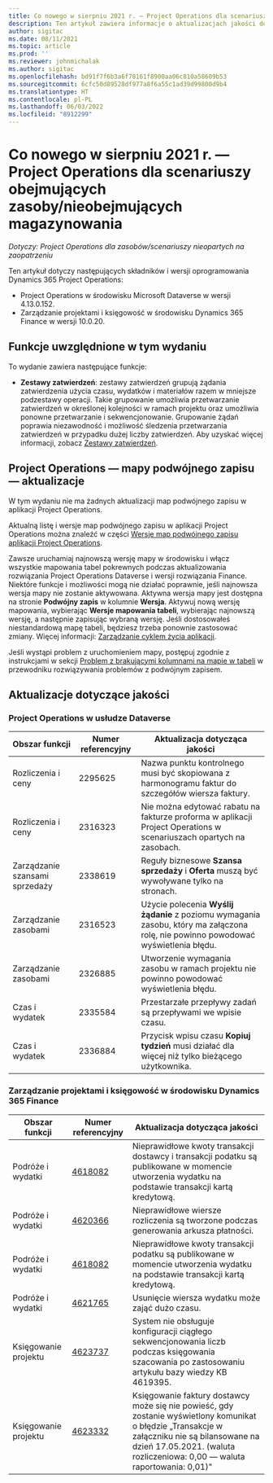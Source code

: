 ```yaml
---
title: Co nowego w sierpniu 2021 r. — Project Operations dla scenariuszy obejmujących zasoby/nieobejmujących magazynowania
description: Ten artykuł zawiera informacje o aktualizacjach jakości dostępnych w wydaniu Project Operations w sierpniu 2021 r. dla scenariuszy opartych na zasobach/nieopartych na zaopatrzeniu.
author: sigitac
ms.date: 08/11/2021
ms.topic: article
ms.prod: ''
ms.reviewer: johnmichalak
ms.author: sigitac
ms.openlocfilehash: bd91f7f6b3a6f78161f8900aa06c810a58609b53
ms.sourcegitcommit: 6cfc50d89528df977a8f6a55c1ad39d99800d9b4
ms.translationtype: HT
ms.contentlocale: pl-PL
ms.lasthandoff: 06/03/2022
ms.locfileid: "8912299"
---
```

# <a name="whats-new-august-2021---project-operations-for-resourcenon-stocked-based-scenarios"></a>Co nowego w sierpniu 2021 r. — Project Operations dla scenariuszy obejmujących zasoby/nieobejmujących magazynowania

*Dotyczy: Project Operations dla zasobów/scenariuszy nieopartych na zaopatrzeniu*

Ten artykuł dotyczy następujących składników i wersji oprogramowania Dynamics 365 Project Operations:

   - Project Operations w środowisku Microsoft Dataverse w wersji 4.13.0.152.
   - Zarządzanie projektami i księgowość w środowisku Dynamics 365 Finance w wersji 10.0.20.

## <a name="features-included-in-this-release"></a>Funkcje uwzględnione w tym wydaniu

To wydanie zawiera następujące funkcje:

- **Zestawy zatwierdzeń**: zestawy zatwierdzeń grupują żądania zatwierdzenia użycia czasu, wydatków i materiałów razem w mniejsze podzestawy operacji. Takie grupowanie umożliwia przetwarzanie zatwierdzeń w określonej kolejności w ramach projektu oraz umożliwia ponowne przetwarzanie i sekwencjonowanie. Grupowanie żądań poprawia niezawodność i możliwość śledzenia przetwarzania zatwierdzeń w przypadku dużej liczby zatwierdzeń. Aby uzyskać więcej informacji, zobacz [Zestawy zatwierdzeń](../approvals/approval-sets.md).

## <a name="project-operations-dual-write-maps-updates"></a>Project Operations — mapy podwójnego zapisu — aktualizacje

W tym wydaniu nie ma żadnych aktualizacji map podwójnego zapisu w aplikacji Project Operations.

Aktualną listę i wersje map podwójnego zapisu w aplikacji Project Operations można znaleźć w części [Wersje map podwójnego zapisu aplikacji Project Operations](../environment/resource-dual-write-maps.md).

Zawsze uruchamiaj najnowszą wersję mapy w środowisku i włącz wszystkie mapowania tabel pokrewnych podczas aktualizowania rozwiązania Project Operations Dataverse i wersji rozwiązania Finance. Niektóre funkcje i możliwości mogą nie działać poprawnie, jeśli najnowsza wersja mapy nie zostanie aktywowana. Aktywna wersja mapy jest dostępna na stronie **Podwójny zapis** w kolumnie **Wersja**. Aktywuj nową wersję mapowania, wybierając **Wersje mapowania tabeli**, wybierając najnowszą wersję, a następnie zapisując wybraną wersję. Jeśli dostosowałeś niestandardową mapę tabeli, będziesz trzeba ponownie zastosować zmiany. Więcej informacji: [Zarządzanie cyklem życia aplikacji](/dynamics365/fin-ops-core/dev-itpro/data-entities/dual-write/app-lifecycle-management).

Jeśli wystąpi problem z uruchomieniem mapy, postępuj zgodnie z instrukcjami w sekcji [Problem z brakującymi kolumnami na mapie w tabeli](/dynamics365/fin-ops-core/dev-itpro/data-entities/dual-write/dual-write-troubleshooting-finops-upgrades#missing-table-columns-issue-on-maps) w przewodniku rozwiązywania problemów z podwójnym zapisem.

## <a name="quality-updates"></a>Aktualizacje dotyczące jakości

### <a name="project-operations-on-dataverse"></a>Project Operations w usłudze Dataverse

| **Obszar funkcji** | **Numer referencyjny** | **Aktualizacja dotycząca jakości** |
| --- | --- | --- |
| Rozliczenia i ceny | 2295625 | Nazwa punktu kontrolnego musi być skopiowana z harmonogramu faktur do szczegółów wiersza faktury. |
| Rozliczenia i ceny | 2316323 | Nie można edytować rabatu na fakturze proforma w aplikacji Project Operations w scenariuszach opartych na zasobach. |
|   Zarządzanie szansami sprzedaży | 2338619 | Reguły biznesowe **Szansa sprzedaży** i **Oferta** muszą być wywoływane tylko na stronach. |
| Zarządzanie zasobami | 2316523 | Użycie polecenia **Wyślij żądanie** z poziomu wymagania zasobu, który ma załączona rolę, nie powinno powodować wyświetlenia błędu. |
| Zarządzanie zasobami | 2326885 | Utworzenie wymagania zasobu w ramach projektu nie powinno powodować wyświetlenia błędu. |
| Czas i wydatek | 2335584 | Przestarzałe przepływy zadań są przepływami we wpisie czasu. |
| Czas i wydatek | 2336884 | Przycisk wpisu czasu **Kopiuj tydzień** musi działać dla więcej niż tylko bieżącego użytkownika. |


### <a name="project-management-and-accounting-on-dynamics-365-finance"></a>Zarządzanie projektami i księgowość w środowisku Dynamics 365 Finance

| Obszar funkcji | Numer referencyjny | Aktualizacja dotycząca jakości |
| --- | --- | --- |
| Podróże i wydatki | [4618082](https://fix.lcs.dynamics.com/Issue/Details?kb=4618082&amp;bugId=583101&amp;dbType=3&amp;qc=9c85ac8ca1e5e9cd07fac9e9aa2cb0914724e28b86ad3339dacf7741f554c605) | Nieprawidłowe kwoty transakcji dostawcy i transakcji podatku są publikowane w momencie utworzenia wydatku na podstawie transakcji kartą kredytową. |
| Podróże i wydatki | [4620366](https://fix.lcs.dynamics.com/Issue/Details?kb=4620366&amp;bugId=579485&amp;dbType=3&amp;qc=e864789bd95505ea624c537d585bf113c2de60b97c88439d44693dbd85aa8e92) | Nieprawidłowe wiersze rozliczenia są tworzone podczas generowania arkusza płatności. |
| Podróże i wydatki | [4618082](https://fix.lcs.dynamics.com/Issue/Details?kb=4618082&amp;bugId=583101&amp;dbType=3&amp;qc=9c85ac8ca1e5e9cd07fac9e9aa2cb0914724e28b86ad3339dacf7741f554c605) | Nieprawidłowe kwoty transakcji podatku są publikowane w momencie utworzenia wydatku na podstawie transakcji kartą kredytową. |
| Podróże i wydatki | [4621765](https://fix.lcs.dynamics.com/Issue/Details?kb=4621765&amp;bugId=587306&amp;dbType=3&amp;qc=6fbfad0123d4e95eaf8d5a5a2f6c354577c991b7905c852ab02d1f94e728a876) | Usunięcie wiersza wydatku może zająć dużo czasu. |
| Księgowanie projektu | [4623737](https://fix.lcs.dynamics.com/Issue/Details?kb=4623737&amp;bugId=598109&amp;dbType=3&amp;qc=4101fc5865201e21815299f2ff11ae46d5d5370510868df86c25ee09a8ca1a0c) | System nie obsługuje konfiguracji ciągłego sekwencjonowania liczb podczas księgowania szacowania po zastosowaniu artykułu bazy wiedzy KB 4619395. |
| Księgowanie projektu | [4623332](https://fix.lcs.dynamics.com/Issue/Details?kb=4623332&amp;bugId=586034&amp;dbType=3&amp;qc=2f64bb1977c4a9c9dd2ce9de7e72230b86eca14b6295c5bbfb614ea97ad81caf) | Księgowanie faktury dostawcy może się nie powieść, gdy zostanie wyświetlony komunikat o błędzie „Transakcje w załączniku nie są bilansowane na dzień 17.05.2021. (waluta rozliczeniowa: 0,00 — waluta raportowania: 0,01)" |
